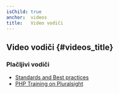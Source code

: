 ```yaml
---
isChild: true
anchor:  videos
title:   Video vodiči
---
```


## Video vodiči {#videos_title}

### Plačljivi vodiči

* [Standards and Best practices](http://teamtreehouse.com/library/standards-and-best-practices)
* [PHP Training on Pluralsight](http://www.pluralsight.com/search/?searchTerm=php)